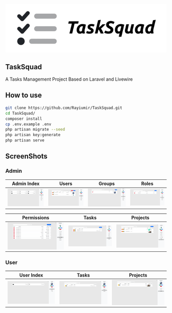 <p align="center">
    <picture>
        <source media="(prefers-color-scheme: dark)" srcset="./art/Dark_TaskSquad.png">
        <source media="(prefers-color-scheme: light)" srcset="./art/Light_TaskSquad.png">
        <img alt="TaskSquad Logo" src="./art/Light_TaskSquad.png">
    </picture>
</p>

## TaskSquad

A Tasks Management Project Based on Laravel and Livewire 

## How to use

```bash
git clone https://github.com/Rayiumir/TaskSquad.git
cd TaskSquad/
composer install
cp .env.example .env
php artisan migrate --seed
php artisan key:generate
php artisan serve
```

## ScreenShots

### Admin

<table class="table">
  <thead>
    <tr>
      <th scope="col" width="1000px">Admin Index</th>
      <th scope="col" width="1000px">Users</th>
      <th scope="col" width="1000px">Groups</th>
      <th scope="col" width="1000px">Roles</th>
    </tr>
  </thead>
  <tbody>
    <tr>
      <td>
        <img src="./screenshots/admin/admin_index.png" width="100%" alt="Admin Index">
      </td>
      <td>
        <img src="./screenshots/admin/users_index.png" width="100%" alt="Users">
      </td>
      <td>
        <img src="./screenshots/admin/groups_index.png" width="100%" alt="Groups">
      </td>
      <td>
        <img src="./screenshots/admin/roles_index.png" width="100%" alt="Roles">
      </td>
    </tr>
  </tbody>
</table>
<table class="table">
  <thead>
    <tr>
      <th scope="col" width="1000px">Permissions</th>
      <th scope="col" width="1000px">Tasks</th>
      <th scope="col" width="1000px">Projects</th>
    </tr>
  </thead>
  <tbody>
    <tr>
      <td>
        <img src="./screenshots/admin/permissions_index.png" width="100%" alt="Permissions">
      </td>
      <td>
        <img src="./screenshots/admin/tasks_index.png" width="100%" alt="Tasks">
      </td>
      <td>
        <img src="./screenshots/admin/projects_index.png" width="100%" alt="Projects">
      </td>
    </tr>
  </tbody>
</table>

### User

<table class="table">
  <thead>
    <tr>
      <th scope="col" width="1000px">User Index</th>
      <th scope="col" width="1000px">Tasks</th>
      <th scope="col" width="1000px">Projects</th>
    </tr>
  </thead>
  <tbody>
    <tr>
      <td>
        <img src="./screenshots/user/admin_index.png" width="100%" alt="Admin Index">
      </td>
      </td>
      <td>
        <img src="./screenshots/user/tasks_index.png" width="100%" alt="Tasks">
      </td>
      <td>
        <img src="./screenshots/user/projects_index.png" width="100%" alt="Projects">
      </td>
    </tr>
  </tbody>
</table>

